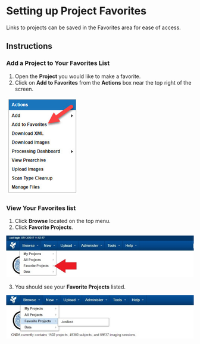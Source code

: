 # Setting up Project Favorites

Links to projects can be saved in the Favorites area for ease of access.

## **Instructions**
### **Add a Project to Your Favorites List**

1. Open the **Project** you would like to make a favorite.
2. Click on **Add to Favorites** from the **Actions** box near the top right of the screen.

![action box add to favorites](images/SetupFavorites1.jpg)

### **View Your Favorites list**
1. Click **Browse** located on the top menu.
2. Click **Favorite Projects**.

![browse drop down](images/SetupFavorites2.jpg)

3. You should see your **Favorite Projects** listed.

![favorite projects](images/SetupFavorites3.jpg)

